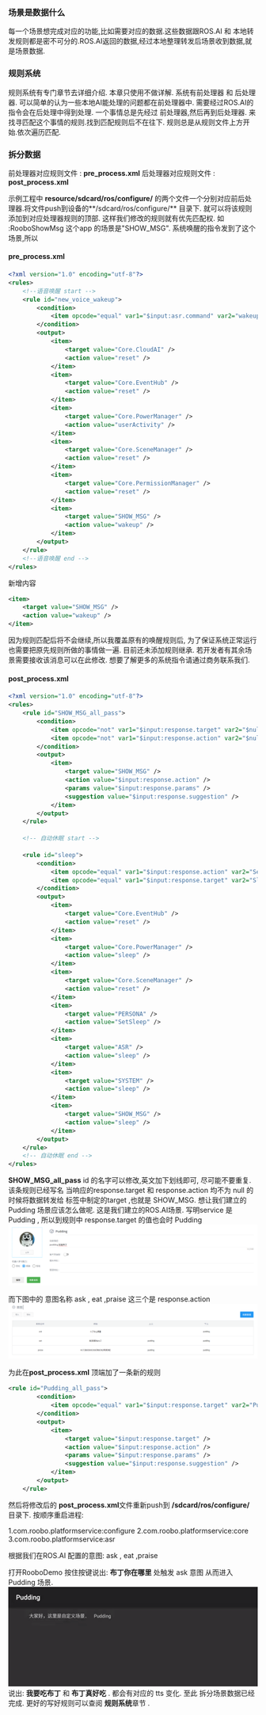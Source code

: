 ### 场景是数据什么
每一个场景想完成对应的功能,比如需要对应的数据.这些数据跟ROS.AI 和 本地转发规则都是密不可分的.ROS.AI返回的数据,经过本地整理转发后场景收到数据,就是场景数据.

### 规则系统
规则系统有专门章节去详细介绍. 本章只使用不做详解.
系统有前处理器 和 后处理器. 可以简单的认为一些本地AI能处理的问题都在前处理器中. 需要经过ROS.AI的指令会在后处理中得到处理. 一个事情总是先经过 前处理器,然后再到后处理器. 来找寻匹配这个事情的规则.找到匹配规则后不在往下. 规则总是从规则文件上方开始.依次遍历匹配.

### 拆分数据
前处理器对应规则文件 : **pre_process.xml**
后处理器对应规则文件 : **post_process.xml** 


示例工程中
**resource/sdcard/ros/configure/**  的两个文件一个分别对应前后处理器.将文件push到设备的**/sdcard/ros/configure/** 目录下. 就可以将该规则添加到对应处理器规则的顶部. 这样我们修改的规则就有优先匹配权. 如 :RooboShowMsg 这个app 的场景是"SHOW_MSG". 系统唤醒的指令发到了这个场景,所以

#### **pre_process.xml**

```xml
<?xml version="1.0" encoding="utf-8"?>
<rules>
    <!--语音唤醒 start -->
    <rule id="new_voice_wakeup">
        <condition>
            <item opcode="equal" var1="$input:asr.command" var2="wakeup" />
        </condition>
        <output>
            <item>
                <target value="Core.CloudAI" />
                <action value="reset" />
            </item>
            <item>
                <target value="Core.EventHub" />
                <action value="reset" />
            </item>
            <item>
                <target value="Core.PowerManager" />
                <action value="userActivity" />
            </item>
            <item>
                <target value="Core.SceneManager" />
                <action value="reset" />
            </item>
            <item>
                <target value="Core.PermissionManager" />
                <action value="reset" />
            </item>
            <item>
                <target value="SHOW_MSG" />
                <action value="wakeup" />
            </item>
        </output>
    </rule>
    <!--语音唤醒 end -->
</rules>
```

新增内容
```xml
<item>
    <target value="SHOW_MSG" />
    <action value="wakeup" />
</item>
```

因为规则匹配后将不会继续,所以我覆盖原有的唤醒规则后, 为了保证系统正常运行也需要把原先规则所做的事情做一遍. 目前还未添加规则继承. 若开发者有其余场景需要接收该消息可以在此修改. 想要了解更多的系统指令请通过商务联系我们.

#### **post_process.xml**

```xml
<?xml version="1.0" encoding="utf-8"?>
<rules>
    <rule id="SHOW_MSG_all_pass">
        <condition>
            <item opcode="not" var1="$input:response.target" var2="$null" />
            <item opcode="not" var1="$input:response.action" var2="$null" />
        </condition>
        <output>
            <item>
                <target value="SHOW_MSG" />
                <action value="$input:response.action" />
                <params value="$input:response.params" />
                <suggestion value="$input:response.suggestion" />
            </item>
        </output>
    </rule>

    <!-- 自动休眠 start -->

    <rule id="sleep">
        <condition>
            <item opcode="equal" var1="$input:response.action" var2="SetSleep" />
            <item opcode="equal" var1="$input:response.target" var2="Sleep" />
        </condition>
        <output>
            <item>
                <target value="Core.EventHub" />
                <action value="reset" />
            </item>
            <item>
                <target value="Core.PowerManager" />
                <action value="sleep" />
            </item>
            <item>
                <target value="Core.SceneManager" />
                <action value="reset" />
            </item>
            <item>
                <target value="PERSONA" />
                <action value="SetSleep" />
            </item>
            <item>
                <target value="ASR" />
                <action value="sleep" />
            </item>
            <item>
                <target value="SYSTEM" />
                <action value="sleep" />
            </item>
            <item>
                <target value="SHOW_MSG" />
                <action value="sleep" />
            </item>
        </output>
    </rule>
    <!-- 自动休眠 end -->
</rules>

```

**SHOW_MSG_all_pass**   id 的名字可以修改,英文加下划线即可, 尽可能不要重复.
该条规则已经写名  当响应的response.target 和 response.action 均不为 null 的时候将数据转发给 <output> 标签中制定的target ,也就是 SHOW_MSG.
想让我们建立的Pudding 场景应该怎么做呢.
这是我们建立的ROS.AI场景. 写明service 是 Pudding , 所以到规则中 response.target 的值也会时 Pudding
![](/OS/assets/quick_start_7.png)   


而下图中的 意图名称   ask , eat ,praise  这三个是 response.action
 ![](/OS/assets/quick_start_8.png)
 
为此在**post_process.xml** 顶端加了一条新的规则

```xml
<rule id="Pudding_all_pass">
        <condition>
            <item opcode="equal" var1="$input:response.target" var2="Pudding" />
        </condition>
        <output>
            <item>
                <target value="$input:response.target" />
                <action value="$input:response.action" />
                <params value="$input:response.params" />
                <suggestion value="$input:response.suggestion" />
            </item>
        </output>
    </rule>
```
 
 然后将修改后的 **post_process.xml**文件重新push到 **/sdcard/ros/configure/** 目录下.
 按顺序重启进程:
 
 1.com.roobo.platformservice:configure
 2.com.roobo.platformservice:core
 3.com.roobo.platformservice:asr
 
 

根据我们在ROS.AI 配置的意图: ask , eat ,praise

打开RooboDemo 按住按键说出: **布丁你在哪里** 处触发 ask 意图 从而进入 Pudding 场景. 
![](/OS/assets/quickStartDataSplit_1.png)
说出: **我要吃布丁**  和 **布丁真好吃** . 都会有对应的 tts 变化.
至此 拆分场景数据已经完成.  更好的写好规则可以查阅  **规则系统**章节 .

